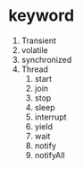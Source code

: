 
# keyword

1. Transient
2. volatile
3. synchronized
4. Thread
   1. start
   2. join
   3. stop
   4. sleep
   5. interrupt
   6. yield
   7. wait
   8. notify
   9. notifyAll